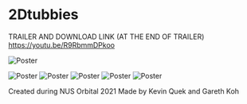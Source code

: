 # 2Dtubbies
TRAILER AND DOWNLOAD LINK (AT THE END OF TRAILER)
https://youtu.be/R9RbmmDPkoo

![Poster](Images/2688.png)



![Poster](Images/readme(1).png)
![Poster](Images/readme(2).png)
![Poster](Images/readme(3).png)
![Poster](Images/readme(4).png)
![Poster](Images/readme(5).png)

Created during NUS Orbital 2021
Made by Kevin Quek and Gareth Koh
